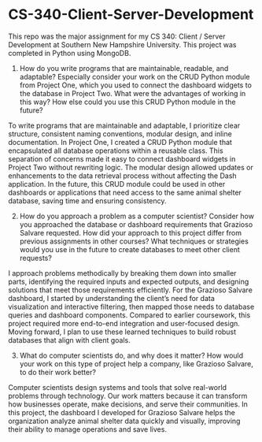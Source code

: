 # CS-340-Client-Server-Development

This repo was the major assignment for my CS 340: Client / Server Development at Southern New Hampshire University. This project was completed in Python using MongoDB.

1. How do you write programs that are maintainable, readable, and adaptable? Especially consider your work on the CRUD Python module from Project One, which you used to connect the dashboard widgets to the database in Project Two. What were the advantages of working in this way? How else could you use this CRUD Python module in the future?

To write programs that are maintainable and adaptable, I prioritize clear structure, consistent naming conventions, modular design, and inline documentation. In Project One, I created a CRUD Python module that encapsulated all database operations within a reusable class. This separation of concerns made it easy to connect dashboard widgets in Project Two without rewriting logic. The modular design allowed updates or enhancements to the data retrieval process without affecting the Dash application. In the future, this CRUD module could be used in other dashboards or applications that need access to the same animal shelter database, saving time and ensuring consistency.

2. How do you approach a problem as a computer scientist? Consider how you approached the database or dashboard requirements that Grazioso Salvare requested. How did your approach to this project differ from previous assignments in other courses? What techniques or strategies would you use in the future to create databases to meet other client requests?

I approach problems methodically by breaking them down into smaller parts, identifying the required inputs and expected outputs, and designing solutions that meet those requirements efficiently. For the Grazioso Salvare dashboard, I started by understanding the client’s need for data visualization and interactive filtering, then mapped those needs to database queries and dashboard components. Compared to earlier coursework, this project required more end-to-end integration and user-focused design. Moving forward, I plan to use these learned techniques to build robust databases that align with client goals.

3. What do computer scientists do, and why does it matter? How would your work on this type of project help a company, like Grazioso Salvare, to do their work better?

Computer scientists design systems and tools that solve real-world problems through technology. Our work matters because it can transform how businesses operate, make decisions, and serve their communities. In this project, the dashboard I developed for Grazioso Salvare helps the organization analyze animal shelter data quickly and visually, improving their ability to manage operations and save lives.
